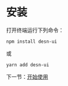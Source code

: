# 安装

打开终端运行下列命令：

```shell
npm install desn-ui
```

或

```shell
yarn add desn-ui
```

下一节：[开始使用](/doc/start)
